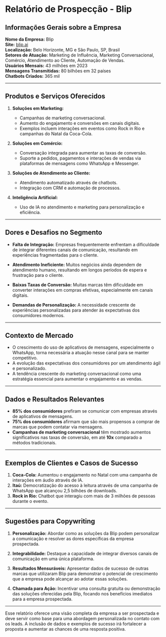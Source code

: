 # Relatório de Prospecção - Blip

## Informações Gerais sobre a Empresa
**Nome da Empresa:** Blip  
**Site:** [blip.ai](http://www.blip.ai)  
**Localização:** Belo Horizonte, MG e São Paulo, SP, Brasil  
**Setores de Atuação:** Marketing de Influência, Marketing Conversacional, Comércio, Atendimento ao Cliente, Automação de Vendas.  
**Usuários Mensais:** 43 milhões em 2023  
**Mensagens Transmitidas:** 80 bilhões em 32 países  
**Chatbots Criados:** 365 mil

---

## Produtos e Serviços Oferecidos
1. **Soluções em Marketing:**
   - Campanhas de marketing conversacional.
   - Aumento do engajamento e conversões em canais digitais.
   - Exemplos incluem interações em eventos como Rock in Rio e campanhas do Natal da Coca-Cola.

2. **Soluções em Comércio:**
   - Conversação integrada para aumentar as taxas de conversão.
   - Suporte a pedidos, pagamentos e interações de vendas via plataformas de mensagens como WhatsApp e Messenger.

3. **Soluções de Atendimento ao Cliente:**
   - Atendimento automatizado através de chatbots.
   - Integração com CRM e automação de processos.

4. **Inteligência Artificial:**
   - Uso de IA no atendimento e marketing para personalização e eficiência.

---

## Dores e Desafios no Segmento
- **Falta de Integração:** Empresas frequentemente enfrentam a dificuldade de integrar diferentes canais de comunicação, resultando em experiências fragmentadas para o cliente.
  
- **Atendimento Ineficiente:** Muitos negócios ainda dependem de atendimento humano, resultando em longos períodos de espera e frustração para o cliente.

- **Baixas Taxas de Conversão:** Muitas marcas têm dificuldade em converter interações em compras efetivas, especialmente em canais digitais.

- **Demandas de Personalização:** A necessidade crescente de experiências personalizadas para atender às expectativas dos consumidores modernos.

---

## Contexto de Mercado
- O crescimento do uso de aplicativos de mensagens, especialmente o WhatsApp, torna necessária a atuação nesse canal para se manter competitivo.
- A evolução das expectativas dos consumidores por um atendimento ágil e personalizado.
- A tendência crescente do marketing conversacional como uma estratégia essencial para aumentar o engajamento e as vendas.

---

## Dados e Resultados Relevantes
- **85% dos consumidores** prefiram se comunicar com empresas através de aplicativos de mensagens.
- **75% dos consumidores** afirmam que são mais propensos a comprar de marcas que podem contatar via mensagens.
- **Campanhas de marketing conversacional** têm mostrado aumentos significativos nas taxas de conversão, em até **10x** comparado a métodos tradicionais.

---

## Exemplos de Clientes e Casos de Sucesso
1. **Coca-Cola:** Aumentou o engajamento no Natal com uma campanha de interações em áudio através de IA.
2. **Itaú:** Democratização do acesso à leitura através de uma campanha de WhatsApp que alcançou 2,5 bilhões de downloads.
3. **Rock in Rio:** Chatbot que interagiu com mais de 3 milhões de pessoas durante o evento.

---

## Sugestões para Copywriting
1. **Personalização:** Abordar como as soluções da Blip podem personalizar a comunicação e resolver as dores específicas da empresa prospectada.
  
2. **Integrabilidade:** Destaque a capacidade de integrar diversos canais de comunicação em uma única plataforma.

3. **Resultados Mensuráveis:** Apresentar dados de sucesso de outras marcas que utilizaram Blip para demonstrar o potencial de crescimento que a empresa pode alcançar ao adotar essas soluções.

4. **Chamada para Ação:** Incentivar uma consulta gratuita ou demonstração das soluções oferecidas pela Blip, focando nos benefícios imediatos para a empresa prospectada.

---

Esse relatório oferece uma visão completa da empresa a ser prospectada e deve servir como base para uma abordagem personalizada no contato com os leads. A inclusão de dados e exemplos de sucesso irá fortalecer a proposta e aumentar as chances de uma resposta positiva.